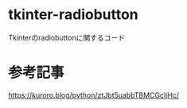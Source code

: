 # tkinter-radiobutton
Tkinterのradiobuttonに関するコード

# 参考記事
https://kuroro.blog/python/ztJbt5uabbTBMCGcljHc/
